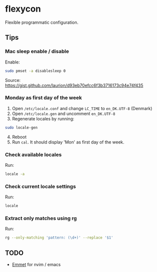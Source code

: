 # flexycon

Flexible programmatic configuration.

## Tips

### Mac sleep enable / disable

Enable:
```sh
sudo pmset -a disablesleep 0
```

Source: https://gist.github.com/laurion/d93eb70efcc6f3b3716173c94e74f435

### Monday as first day of the week

1. Open `/etc/locale.conf` and change `LC_TIME` to `en_DK.UTF-8` (Denmark)
2. Open `/etc/locale.gen` and uncomment `en_DK.UTF-8`
3. Regenerate locales by running:
```sh
sudo locale-gen
```
4. Reboot
5. Run `cal`. It should display 'Mon' as first day of the week.

### Check available locales

Run:
```sh
locale -a
```

### Check current locale settings

Run:
```sh
locale
```

### Extract only matches using rg

Run:
```sh
rg --only-matching 'pattern: (\d+)' --replace '$1'
```

## TODO

- [Emmet](https://www.emmet.io/) for nvim / emacs
